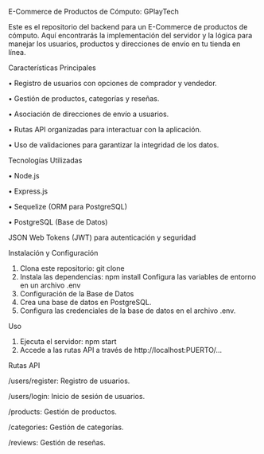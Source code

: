 E-Commerce de Productos de Cómputo: GPlayTech
  
Este es el repositorio del backend para un E-Commerce de productos de cómputo. Aquí encontrarás la implementación del servidor y la lógica para manejar los usuarios, productos y direcciones de envío en tu tienda en línea.
  
Características Principales
    
• Registro de usuarios con opciones de comprador y vendedor.
  
• Gestión de productos, categorías y reseñas.
  
• Asociación de direcciones de envío a usuarios.
  
• Rutas API organizadas para interactuar con la aplicación.
  
• Uso de validaciones para garantizar la integridad de los datos.
  
      
Tecnologías Utilizadas
  
• Node.js
  
• Express.js
  
• Sequelize (ORM para PostgreSQL)
  
• PostgreSQL (Base de Datos)
  
JSON Web Tokens (JWT) para autenticación y seguridad
  
Instalación y Configuración
1. Clona este repositorio: git clone 
2. Instala las dependencias: npm install
Configura las variables de entorno en un archivo .env
3. Configuración de la Base de Datos
4. Crea una base de datos en PostgreSQL.
5. Configura las credenciales de la base de datos en el archivo .env.
  
Uso
1. Ejecuta el servidor: npm start
2. Accede a las rutas API a través de http://localhost:PUERTO/...
  
Rutas API
  
/users/register: Registro de usuarios.

/users/login: Inicio de sesión de usuarios.
  
/products: Gestión de productos.
  
/categories: Gestión de categorías.
  
/reviews: Gestión de reseñas.
